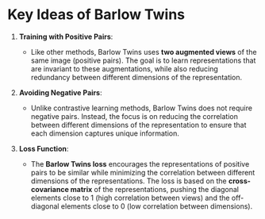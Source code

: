 # Key Ideas of Barlow Twins

1. **Training with Positive Pairs**:
   - Like other methods, Barlow Twins uses **two augmented views** of the same image (positive pairs). The goal is to learn representations that are invariant to these augmentations, while also reducing redundancy between different dimensions of the representation.

2. **Avoiding Negative Pairs**:
   - Unlike contrastive learning methods, Barlow Twins does not require negative pairs. Instead, the focus is on reducing the correlation between different dimensions of the representation to ensure that each dimension captures unique information.

3. **Loss Function**:
   - The **Barlow Twins loss** encourages the representations of positive pairs to be similar while minimizing the correlation between different dimensions of the representations. The loss is based on the **cross-covariance matrix** of the representations, pushing the diagonal elements close to 1 (high correlation between views) and the off-diagonal elements close to 0 (low correlation between dimensions).
